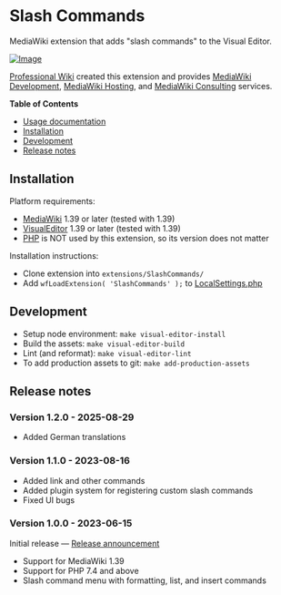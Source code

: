 # Slash Commands

MediaWiki extension that adds "slash commands" to the Visual Editor.

[![Image](https://github.com/user-attachments/assets/63d28c5d-99a2-45eb-b311-31ece4b6a50a)](https://professional.wiki/en/extension/slash-commands)

[Professional Wiki] created this extension and provides [MediaWiki Development], [MediaWiki Hosting],
and [MediaWiki Consulting] services.

**Table of Contents**

- [Usage documentation](https://professional.wiki/en/extension/slash-commands#Usage)
- [Installation](#installation)
- [Development](#development)
- [Release notes](#release-notes)

## Installation

Platform requirements:

* [MediaWiki] 1.39 or later (tested with 1.39)
* [VisualEditor] 1.39 or later (tested with 1.39)
* [PHP] is NOT used by this extension, so its version does not matter

Installation instructions:

* Clone extension into `extensions/SlashCommands/`
* Add `wfLoadExtension( 'SlashCommands' );` to [LocalSettings.php]

## Development

* Setup node environment: `make visual-editor-install`
* Build the assets: `make visual-editor-build`
* Lint (and reformat): `make visual-editor-lint`
* To add production assets to git: `make add-production-assets`

## Release notes

### Version 1.2.0 - 2025-08-29

* Added German translations

### Version 1.1.0 - 2023-08-16

* Added link and other commands
* Added plugin system for registering custom slash commands
* Fixed UI bugs

### Version 1.0.0 - 2023-06-15

Initial release — [Release announcement](https://www.pro.wiki/news/Slash-Commands-MediaWiki)

* Support for MediaWiki 1.39
* Support for PHP 7.4 and above
* Slash command menu with formatting, list, and insert commands

[Professional Wiki]: https://professional.wiki
[MediaWiki Hosting]: https://pro.wiki
[MediaWiki Development]: https://professional.wiki/en/mediawiki-development
[MediaWiki Consulting]: https://professional.wiki/en/mediawiki-consulting-services
[MediaWiki]: https://www.mediawiki.org
[VisualEditor]: https://www.mediawiki.org/wiki/Extension:VisualEditor
[PHP]: https://www.php.net
[LocalSettings.php]: https://www.pro.wiki/help/mediawiki-localsettings-php-guide
